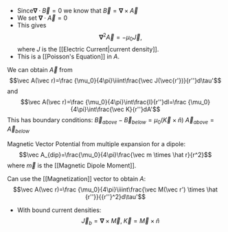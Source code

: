 - Since$\mathbf{\nabla}\cdot\vec B=0$ we know that $\vec B = \mathbf{\nabla} \times \vec A$
- We set $\mathbf{\nabla}\cdot \vec A=0$
- This gives
$$\mathbf{\nabla}^2\vec A=-\mu_0\vec J,$$
where $J$ is the [[Electric Current|current density]].
- This is a [[Poisson's Equation]] in $A$.

We can obtain $\vec A$ from $$\vec A(\vec r)=\frac {\mu_0}{4\pi}\iiint\frac{\vec J(\vec{r'})}{r''}d\tau'$$
and $$\vec A(\vec r)=\frac {\mu_0}{4\pi}\int\frac{I}{r''}dl=\frac {\mu_0}{4\pi}\int\frac{\vec K}{r''}dA'$$
This has boundary conditions:
$\vec B_{above}-\vec B_{below}=\mu_0 (\vec K \times \hat n)$ 
$\vec A_{above}=\vec A_{below}$ 

Magnetic Vector Potential from multiple expansion for a dipole:
$$\vec A_{dip}=\frac{\mu_0}{4\pi}\frac{\vec m \times \hat r}{r^2}$$
where $\vec m$ is the [[Magnetic Dipole Moment]].

Can use the [[Magnetization]] vector to obtain $A$:$$\vec A(\vec r)=\frac {\mu_0}{4\pi}\iiint\frac{\vec M(\vec r') \times \hat {r''}}{{r''}^2}d\tau'$$
- With bound current densities:
$$\vec J_b=\mathbf{\nabla}\times\vec M,\;\vec K=\vec M\times \hat n$$